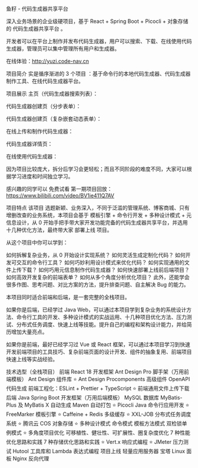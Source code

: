 鱼籽 - 代码生成器共享平台


深入业务场景的企业级硬项目，基于 React + Spring Boot + Picocli + 对象存储的 代码生成器共享平台 。

开发者可以在平台上制作并发布代码生成器，用户可以搜索、下载、在线使用代码生成器，管理员可以集中管理所有用户和生成器。

在线体验：http://yuzi.code-nav.cn


项目简介
实是循序渐进的 3 个项目 ：基于命令行的本地代码生成器、代码生成器制作工具、在线代码生成器平台。

项目展示
主页（代码生成器搜索列表）：

代码生成器创建页（分步表单）：

代码生成器创建页（复杂嵌套动态表单）：

在线上传和制作代码生成器：

代码生成器详情页：

在线使用代码生成器：

因为项目比较庞大，拆分后学习会更轻松；而且不同阶段的难度不同，大家可以根据学习进度和时间独立学习。

感兴趣的同学可以 免费试看 第一期项目回放：https://www.bilibili.com/video/BV1ie411Q7AV


项目特点
该项目 选题新颖、业务深入，不同于泛滥的管理系统、博客商城、只有增删改查的业务系统，本项目会基于 模板引擎 + 命令行开发 +
多种设计模式 + 元信息设计，从 0 开始手把手带大家开发功能完备的代码生成器共享平台，并选用 十几种优化方法，最终带大家 部署上线
项目。

从这个项目中你可以学到：

如何拆解复杂业务，从 0 开始设计实现系统？
如何灵活生成定制化代码？
如何开发可交互的命令行工具？
如何巧妙利用设计模式来优化代码？
如何实现通用的文件上传下载？
如何巧用元信息制作代码生成器？
如何快速部署上线前后端项目？
如何高效开发复杂的前端表单？
如何从多个角度分析优化项目？
此外，还能学会很多作图、思考问题、对比方案的方法，提升排查问题、自主解决 Bug 的能力。

本项目同时适合前端和后端，是一套完整的全栈项目。

如果你是后端，已经学过 Java
Web，可以通过本项目学到复杂业务的系统设计方法、命令行工具的开发、多种设计模式的实战运用、十几种项目优化方法、压力测试、分布式任务调度、快速上线等技能。提升自己的编程和架构设计能力，并给简历增加大量亮点。

如果你是前端，最好已经学习过 Vue 或 React 框架，可以通过本项目学习到快速开发前端项目的工具技巧、复杂前端页面的设计开发、组件的抽象复用、前端项目快速上线等实战经验。

技术选型（全栈项目）
前端
React 18 开发框架
Ant Design Pro 脚手架（万用前端模板）
Ant Design 组件库
⭐️ Ant Design Procomponents 高级组件
OpenAPI 代码生成
前端工程化：ESLint + Prettier + TypeScript
⭐️ 前端通用文件上传下载
后端
Java Spring Boot 开发框架（万用后端模板）
MySQL 数据库
MyBatis-Plus 及 MyBatis X 自动生成
Maven 自动打包
⭐️ Picocli Java 命令行应用开发
⭐️ FreeMarker 模板引擎
⭐️ Caffeine + Redis 多级缓存
⭐️ XXL-JOB 分布式任务调度系统
⭐️ 腾讯云 COS 对象存储
⭐️ 多种设计模式
命令模式
模板方法模式
双检锁单例模式
⭐️ 多角度项目优化
可移植性、健壮性、可扩展性、圈复杂度优化
7 种性能优化思路和实践
7 种存储优化思路和实践
⭐️ Vert.x 响应式编程
⭐️ JMeter 压力测试
Hutool 工具库和 Lambda 表达式编程
项目上线
轻量应用服务器
宝塔 Linux 面板
Nginx 反向代理

